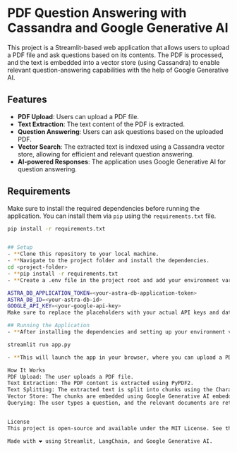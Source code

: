 # PDF Question Answering with Cassandra and Google Generative AI

This project is a Streamlit-based web application that allows users to upload a PDF file and ask questions based on its contents. The PDF is processed, and the text is embedded into a vector store (using Cassandra) to enable relevant question-answering capabilities with the help of Google Generative AI.

## Features
- **PDF Upload**: Users can upload a PDF file.
- **Text Extraction**: The text content of the PDF is extracted.
- **Question Answering**: Users can ask questions based on the uploaded PDF.
- **Vector Search**: The extracted text is indexed using a Cassandra vector store, allowing for efficient and relevant question answering.
- **AI-powered Responses**: The application uses Google Generative AI for question answering.

## Requirements
Make sure to install the required dependencies before running the application. You can install them via `pip` using the `requirements.txt` file.

```bash
pip install -r requirements.txt


## Setup
- **Clone this repository to your local machine.
- **Navigate to the project folder and install the dependencies.
cd <project-folder>
- **pip install -r requirements.txt
- **Create a .env file in the project root and add your environment variables. For example:

ASTRA_DB_APPLICATION_TOKEN=<your-astra-db-application-token>
ASTRA_DB_ID=<your-astra-db-id>
GOOGLE_API_KEY=<your-google-api-key>
Make sure to replace the placeholders with your actual API keys and database information.

## Running the Application
- **After installing the dependencies and setting up your environment variables, you can run the Streamlit app with the following command:

streamlit run app.py

- **This will launch the app in your browser, where you can upload a PDF file and start asking questions related to its content.

How It Works
PDF Upload: The user uploads a PDF file.
Text Extraction: The PDF content is extracted using PyPDF2.
Text Splitting: The extracted text is split into chunks using the CharacterTextSplitter.
Vector Store: The chunks are embedded using Google Generative AI embeddings and added to the Cassandra vector store.
Querying: The user types a question, and the relevant documents are retrieved from the vector store and used to generate an answer with Google Generative AI.


License
This project is open-source and available under the MIT License. See the LICENSE file for more details.

Made with ❤️ using Streamlit, LangChain, and Google Generative AI.
